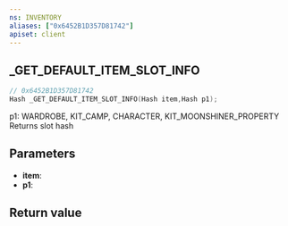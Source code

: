 ```yaml
---
ns: INVENTORY
aliases: ["0x6452B1D357D81742"]
apiset: client
---
```

## _GET_DEFAULT_ITEM_SLOT_INFO

```c
// 0x6452B1D357D81742
Hash _GET_DEFAULT_ITEM_SLOT_INFO(Hash item,Hash p1);
```

p1: WARDROBE, KIT_CAMP, CHARACTER, KIT_MOONSHINER_PROPERTY
Returns slot hash

## Parameters
* **item**:
* **p1**:

## Return value

